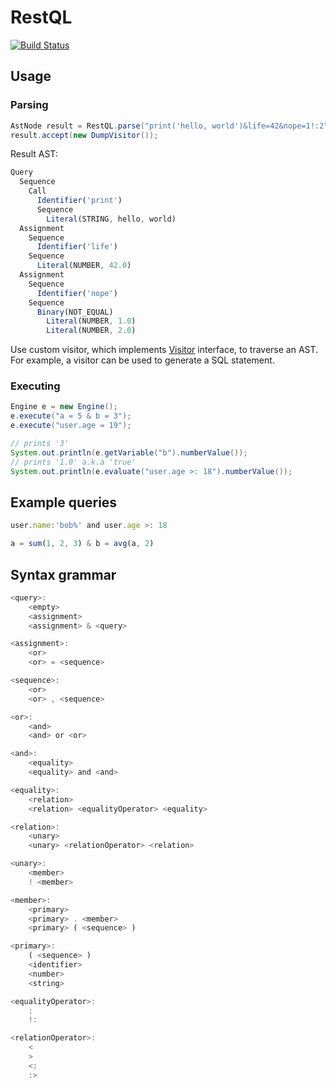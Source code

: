 # RestQL
[![Build Status](https://travis-ci.org/paidgeek/restql.svg?branch=master)](https://travis-ci.org/paidgeek/restql)

## Usage

### Parsing
```java
AstNode result = RestQL.parse("print('hello, world')&life=42&nope=1!:2");
result.accept(new DumpVisitor());
```

Result AST:
```js
Query
  Sequence
    Call
      Identifier('print')
      Sequence
        Literal(STRING, hello, world)
  Assignment
    Sequence
      Identifier('life')
    Sequence
      Literal(NUMBER, 42.0)
  Assignment
    Sequence
      Identifier('nope')
    Sequence
      Binary(NOT_EQUAL)
        Literal(NUMBER, 1.0)
        Literal(NUMBER, 2.0)

```
Use custom visitor, which implements [Visitor](https://github.com/paidgeek/restql/blob/master/src/main/java/com/moybl/restql/ast/Visitor.java) interface, to traverse an AST. For example, a visitor can be used to generate a SQL statement.

### Executing
```java
Engine e = new Engine();
e.execute("a = 5 & b = 3");
e.execute("user.age = 19");

// prints '3'
System.out.println(e.getVariable("b").numberValue());
// prints '1.0' a.k.a 'true'
System.out.println(e.evaluate("user.age >: 18").numberValue());
```

## Example queries
```js
user.name:'bob%' and user.age >: 18
```
```js
a = sum(1, 2, 3) & b = avg(a, 2)
```

## Syntax grammar

```js
<query>:
    <empty>
    <assignment>
    <assignment> & <query>

<assignment>:
    <or>
    <or> = <sequence>

<sequence>:
    <or>
    <or> , <sequence>

<or>:
    <and>
    <and> or <or>

<and>:
    <equality>
    <equality> and <and>

<equality>:
    <relation>
    <relation> <equalityOperator> <equality>

<relation>:
    <unary>
    <unary> <relationOperator> <relation>

<unary>:
    <member>
    ! <member>

<member>:
    <primary>
    <primary> . <member>
    <primary> ( <sequence> )

<primary>:
    ( <sequence> )
    <identifier>
    <number>
    <string>

<equalityOperator>:
    :
    !:

<relationOperator>:
    <
    >
    <:
    :>
```
